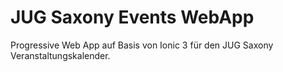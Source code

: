 # JUG Saxony Events WebApp 
Progressive Web App auf Basis von Ionic 3 für den JUG Saxony Veranstaltungskalender.
